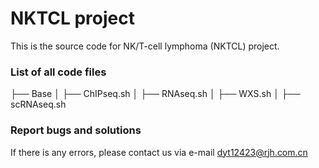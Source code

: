 # NKTCL project

This is the source code for NK/T-cell lymphoma (NKTCL) project.


### List of all code files

├── Base
│   ├── ChIPseq.sh
│   ├── RNAseq.sh
│   ├── WXS.sh
│   ├── scRNAseq.sh


### Report bugs and solutions

If there is any errors, please contact us via e-mail dyt12423@rjh.com.cn


